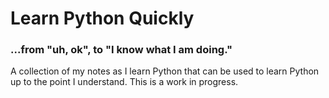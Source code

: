 # Learn Python Quickly

### ...from "uh, ok", to "I know what I am doing."



A collection of my notes as I learn Python that can be used to learn Python up to the point I understand.  This is a work in progress.

